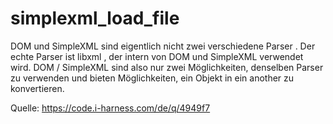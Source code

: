 # simplexml_load_file

DOM und SimpleXML sind eigentlich nicht zwei verschiedene Parser . Der echte Parser ist libxml , der intern von DOM und SimpleXML verwendet wird. DOM / SimpleXML sind also nur zwei Möglichkeiten, denselben Parser zu verwenden und bieten Möglichkeiten, ein Objekt in ein another zu konvertieren.

Quelle: https://code.i-harness.com/de/q/4949f7
